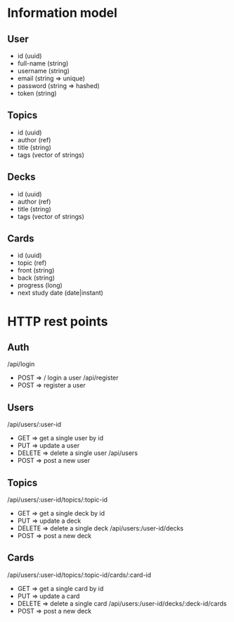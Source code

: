 # Information model

## User
- id          (uuid)
- full-name   (string)
- username    (string)
- email       (string => unique)
- password    (string => hashed)
- token       (string)

## Topics
- id          (uuid)
- author      (ref)
- title       (string)
- tags        (vector of strings)

## Decks
- id          (uuid)
- author      (ref)
- title       (string)
- tags        (vector of strings)

## Cards
- id                (uuid)
- topic             (ref)
- front             (string)
- back              (string)
- progress          (long)
- next study date   (date|instant)


# HTTP rest points

## Auth
/api/login
  - POST => / login a user
/api/register
  - POST => register a user

## Users
/api/users/:user-id
  - GET     => get a single user by id
  - PUT     => update a user
  - DELETE  => delete a single user
/api/users
  - POST => post a new user

## Topics
/api/users/:user-id/topics/:topic-id
  - GET     => get a single deck by id
  - PUT     => update a deck
  - DELETE  => delete a single deck
/api/users:/user-id/decks
  - POST => post a new deck

## Cards
/api/users/:user-id/topics/:topic-id/cards/:card-id
  - GET     => get a single card by id
  - PUT     => update a card
  - DELETE  => delete a single card
/api/users:/user-id/decks/:deck-id/cards
  - POST => post a new deck
